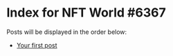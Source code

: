 # Index for NFT World #6367
Posts will be displayed in the order below:

- [Your first post](./001-first.md)

